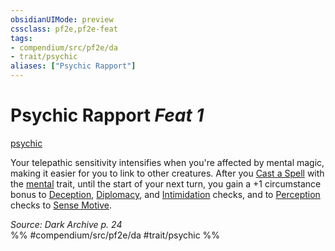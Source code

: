 ```yaml
---
obsidianUIMode: preview
cssclass: pf2e,pf2e-feat
tags:
- compendium/src/pf2e/da
- trait/psychic
aliases: ["Psychic Rapport"]
---
```

# Psychic Rapport  *Feat 1*  
[psychic](Reference/Rules/Traits/psychic-da.md "Psychic Class Trait")  


Your telepathic sensitivity intensifies when you're affected by mental magic, making it easier for you to link to other creatures. After you [Cast a Spell](cast-a-spell.md) with the [mental](mental.md "Mental Effect Trait") trait, until the start of your next turn, you gain a +1 circumstance bonus to [Deception](skills.md#Deception), [Diplomacy](skills.md#Diplomacy), and [Intimidation](skills.md#Intimidation) checks, and to [Perception](skills.md#Perception) checks to [Sense Motive](sense-motive.md).

*Source: Dark Archive p. 24*  
%% #compendium/src/pf2e/da #trait/psychic %%